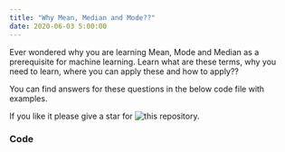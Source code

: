 ```yaml
---
title: "Why Mean, Median and Mode??"
date: 2020-06-03 5:00:00
---
```


Ever wondered why you are learning Mean, Mode and Median as a prerequisite for machine learning. Learn what are these terms,  why you need to learn, where you can apply these and how to apply??

You can find answers for these questions in the below code file with examples.

If you like it please give a star for ![this](https://github.com/udaykiranreddykondreddy/Code-for-learn-machinelearning) repository.

### Code

<a href="https://github.com/udaykiranreddykondreddy/Code-for-learn-machinelearning/blob/master/math/statistics/mean_mode_median.ipynb"  class="btn btn-info" role="button" target="_blank"> <i class="fa fa-github fa-2x" aria-hidden="true"></i></a>

